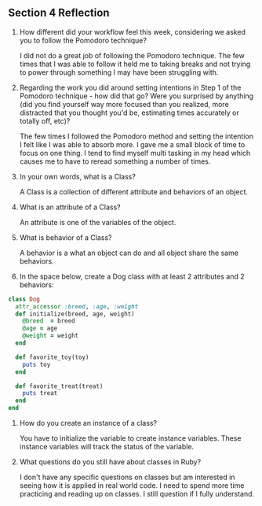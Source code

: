 ## Section 4 Reflection

1. How different did your workflow feel this week, considering we asked you to follow the Pomodoro technique?  

   I did not do a great job of following the Pomodoro technique. The few times that I was able to follow it held me to taking breaks and not trying to power through something I may have been struggling with.

1. Regarding the work you did around setting intentions in Step 1 of the Pomodoro technique - how did that go? Were you surprised by anything (did you find yourself way more focused than you realized, more distracted that you thought you'd be, estimating times accurately or totally off, etc)?  

   The few times I followed the Pomodoro method and setting the intention I felt like I was able to absorb more. I gave me a small block of time to focus on one thing. I tend to find myself multi tasking in my head which causes me to have to reread something a number of times.

1. In your own words, what is a Class?  

   A Class is a collection of different attribute and behaviors of an object.

1. What is an attribute of a Class?  

   An attribute is one of the variables of the object.

1. What is behavior of a Class?  

   A behavior is a what an object can do and all object share the same behaviors.

1. In the space below, create a Dog class with at least 2 attributes and 2 behaviors:

```ruby
class Dog
  attr_accessor :breed, :age, :weight
  def initialize(breed, age, weight)
    @breed  = breed
    @age = age
    @weight = weight
  end

  def favorite_toy(toy)
    puts toy
  end

  def favorite_treat(treat)
    puts treat
  end
end

```

1. How do you create an instance of a class?  

   You have to initialize the variable to create instance variables. These instance variables will track the status of the variable.

1. What questions do you still have about classes in Ruby?  

   I don't have any specific questions on classes but am interested in seeing how it is applied in real world code. I need to spend more time practicing and reading up on classes. I still question if I fully understand.
